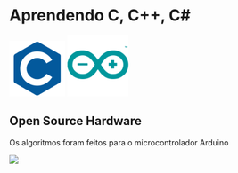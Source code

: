 # Aprendendo C, C++, C#

<div>
  <img src="https://github.com/devicons/devicon/blob/2ae2a900d2f041da66e950e4d48052658d850630/icons/c/c-plain.svg" height=100px alight="center">
  
  <img src="https://github.com/devicons/devicon/blob/2ae2a900d2f041da66e950e4d48052658d850630/icons/arduino/arduino-original.svg" height=110px alight="center">
</div>

<h2>Open Source Hardware</h2>
<p>Os algoritmos foram feitos para o microcontrolador Arduino</p>

<div>
  <img src="https://s3-sa-east-1.amazonaws.com/robocore-lojavirtual/773/Julieta_infos-01.png">
</div>
